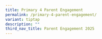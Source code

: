 ```yaml
---
title: Primary 4 Parent Engagement
permalink: /primary-4-parent-engagement/
variant: tiptap
description: ""
third_nav_title: Parent Engagement 2025
---
```

